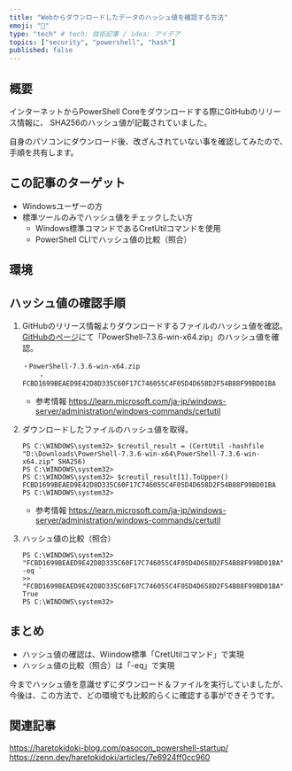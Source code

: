 ```yaml
---
title: "Webからダウンロードしたデータのハッシュ値を確認する方法"
emoji: "🤝"
type: "tech" # tech: 技術記事 / idea: アイデア
topics: ["security", "powershell", "hash"]
published: false
---
```

## 概要
インターネットからPowerShell Coreをダウンロードする際にGitHubのリリース情報に、
SHA256のハッシュ値が記載されていました。

自身のパソコンにダウンロード後、改ざんされていない事を確認してみたので、
手順を共有します。

## この記事のターゲット
- Windowsユーザーの方
- 標準ツールのみでハッシュ値をチェックしたい方
    - Windows標準コマンドであるCretUtilコマンドを使用
    - PowerShell CLIでハッシュ値の比較（照合）

## 環境
## ハッシュ値の確認手順
1. GitHubのリリース情報よりダウンロードするファイルのハッシュ値を確認。
	[GitHubのページ](https://github.com/PowerShell/PowerShell/releases)にて「PowerShell-7.3.6-win-x64.zip」のハッシュ値を確認。
	```:GitHubページの抜粋（ハッシュ値の記載場所）
	・PowerShell-7.3.6-win-x64.zip
		・FCBD1699BEAED9E42D8D335C60F17C746055C4F05D4D658D2F54B88F99BD01BA
	```
	- 参考情報
		https://learn.microsoft.com/ja-jp/windows-server/administration/windows-commands/certutil

2. ダウンロードしたファイルのハッシュ値を取得。
	```powershell:PowerShell CLIでハッシュ値を確認
	PS C:\WINDOWS\system32> $creutil_result = (CertUtil -hashfile "D:\Downloads\PowerShell-7.3.6-win-x64\PowerShell-7.3.6-win-x64.zip" SHA256)
	PS C:\WINDOWS\system32>
	PS C:\WINDOWS\system32> $creutil_result[1].ToUpper()
	FCBD1699BEAED9E42D8D335C60F17C746055C4F05D4D658D2F54B88F99BD01BA
	PS C:\WINDOWS\system32>
	```
	- 参考情報
		https://learn.microsoft.com/ja-jp/windows-server/administration/windows-commands/certutil

3. ハッシュ値の比較（照合）
	```powershell:PowerShell CLIでハッシュ値を比較（照合）
	PS C:\WINDOWS\system32> "FCBD1699BEAED9E42D8D335C60F17C746055C4F05D4D658D2F54B88F99BD01BA" -eq `
	>> "FCBD1699BEAED9E42D8D335C60F17C746055C4F05D4D658D2F54B88F99BD01BA"
	True
	PS C:\WINDOWS\system32>
	```

## まとめ
- ハッシュ値の確認は、Wiindow標準「CretUtilコマンド」で実現
- ハッシュ値の比較（照合）は「-eq」で実現

今までハッシュ値を意識せずにダウンロード＆ファイルを実行していましたが、
今後は、この方法で、どの環境でも比較的らくに確認する事ができそうです。

## 関連記事
https://haretokidoki-blog.com/pasocon_powershell-startup/
https://zenn.dev/haretokidoki/articles/7e6924ff0cc960
